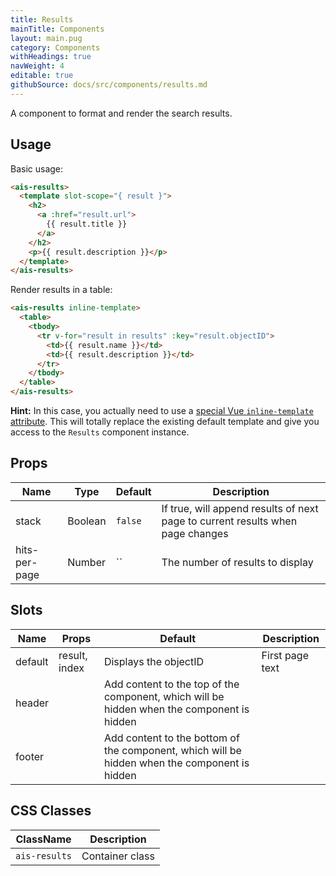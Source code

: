 ```yaml
---
title: Results
mainTitle: Components
layout: main.pug
category: Components
withHeadings: true
navWeight: 4
editable: true
githubSource: docs/src/components/results.md
---
```


A component to format and render the search results.

## Usage

Basic usage:

```html
<ais-results>
  <template slot-scope="{ result }">
    <h2>
      <a :href="result.url">
        {{ result.title }}
      </a>
    </h2>
    <p>{{ result.description }}</p>
  </template>
</ais-results>
```

Render results in a table:

```html
<ais-results inline-template>
  <table>
    <tbody>
      <tr v-for="result in results" :key="result.objectID">
        <td>{{ result.name }}</td>
        <td>{{ result.description }}</td>
      </tr>
    </tbody>
  </table>
</ais-results>
```

**Hint:** In this case, you actually need to use a [special Vue `inline-template` attribute](https://vuejs.org/v2/guide/components.html#Inline-Templates).
This will totally replace the existing default template and give you access to the `Results` component instance.

## Props

| Name             | Type    | Default                               | Description                                                                    |
| ---------------- | ------- | ------------------------------------- | ------------------------------------------------------------------------------ |
| stack            | Boolean | `false`                               | If true, will append results of next page to current results when page changes |
| hits-per-page | Number  | `` | The number of results to display |

## Slots

| Name    | Props         | Default                                                                                       | Description     |
| ------- | ------------- | --------------------------------------------------------------------------------------------- | --------------- |
| default | result, index | Displays the objectID                                                                         | First page text |
| header  |               | Add content to the top of the component, which will be hidden when the component is hidden    |                 |
| footer  |               | Add content to the bottom of the component, which will be hidden when the component is hidden |                 |

## CSS Classes

| ClassName     | Description     |
| ------------- | --------------- |
| `ais-results` | Container class |
